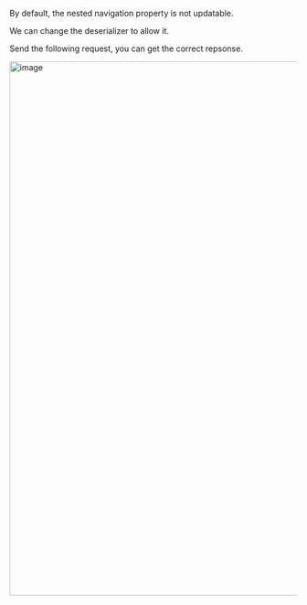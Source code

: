 By default, the nested navigation property is not updatable.

We can change the deserializer to allow it.

Send the following request, you can get the correct repsonse.

<img width="935" alt="image" src="https://user-images.githubusercontent.com/9426627/197288696-de937b68-5f67-47b0-88a9-1688e5d9c7f2.png">
